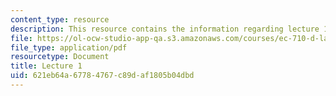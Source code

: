 ```yaml
---
content_type: resource
description: This resource contains the information regarding lecture 1.
file: https://ol-ocw-studio-app-qa.s3.amazonaws.com/courses/ec-710-d-lab-medical-technologies-for-the-developing-world-spring-2010/621eb64a67784767c89daf1805b04dbd_MITEC_710S10_lecture1_OCW.pdf
file_type: application/pdf
resourcetype: Document
title: Lecture 1
uid: 621eb64a-6778-4767-c89d-af1805b04dbd
---
```

